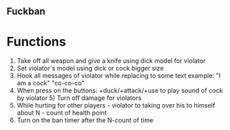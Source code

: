 ## Fuckban

# Functions

1) Take off all weapon and give a knife using dick model for violator 
2) Set violator`s model using dick or cock bigger size 
3) Hook all messages of violator while replacing to some text example: "I am a cock" "co-co-co" 
4) When press on the buttons: +duck/+attack/+use to play sound of cock by violator 5) Turn off damage for violators 
5) While hurting for other players - violator to taking over his to himself about N - count of health point 
6) Turn on the ban timer after the N-count of time
